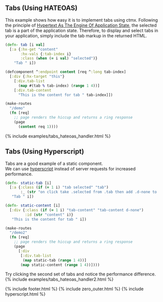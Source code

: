 ## Tabs (Using HATEOAS)

This example shows how easy it is to implement tabs using ctmx. 
Following the principle of [Hypertext As The Engine Of Application State](https://en.wikipedia.org/wiki/HATEOAS),
the selected tab is a part of the application state. 
Therefore, to display and select tabs in your application, simply include the tab markup in the returned HTML.

```clojure
(defn- tab [i val]
  [:a {:hx-get "content"
       :hx-vals {:tab-index i}
       :class (when (= i val) "selected")}
    "Tab " i])

(defcomponent ^:endpoint content [req ^:long tab-index]
  [:div {:hx-target "this"}
    [:div.tab-list
      (map #(tab % tab-index) (range 1 4))]
    [:div.tab-content
      "This is the content for tab " tab-index]])

(make-routes
  "/demo"
  (fn [req]
    ;; page renders the hiccup and returns a ring response
    (page
      (content req 1))))
```
{% include examples/tabs_hateoas_handler.html %}

## Tabs (Using Hyperscript)
Tabs are a good example of a static component.  
We can use [hyperscript](https://hyperscript.org/) instead of server requests for increased performance.

```clojure
(defn- static-tab [i]
  [:a {:class (if (= 1 i) "tab selected" "tab")
       :_ (str "on click take .selected from .tab then add .d-none to .tab-content then remove .d-none from #content" i)}
   "Tab " i])

(defn- static-content [i]
  [:div {:class (if (= 1 i) "tab-content" "tab-content d-none")
         :id (str "content" i)}
   "This is the content for tab " i])

(make-routes
  "/demo2"
  (fn [req]
    ;; page renders the hiccup and returns a ring response
    (page
      [:div
       [:div.tab-list
        (map static-tab (range 1 4))]
       (map static-content (range 1 4))])))
```
Try clicking the second set of tabs and notice the performance difference.
{% include examples/tabs_hateoas_handler2.html %}

{% include footer.html %}
{% include zero_outer.html %}
{% include hyperscript.html %}
